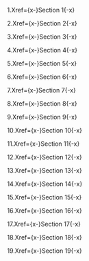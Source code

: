 1.Xref={x-}Section 1{-x}

2.Xref={x-}Section 2{-x}

3.Xref={x-}Section 3{-x}

4.Xref={x-}Section 4{-x}

5.Xref={x-}Section 5{-x}

6.Xref={x-}Section 6{-x}

7.Xref={x-}Section 7{-x}

8.Xref={x-}Section 8{-x}

9.Xref={x-}Section 9{-x}

10.Xref={x-}Section 10{-x}

11.Xref={x-}Section 11{-x}

12.Xref={x-}Section 12{-x}

13.Xref={x-}Section 13{-x}

14.Xref={x-}Section 14{-x}

15.Xref={x-}Section 15{-x}

16.Xref={x-}Section 16{-x}

17.Xref={x-}Section 17{-x}

18.Xref={x-}Section 18{-x}

19.Xref={x-}Section 19{-x}